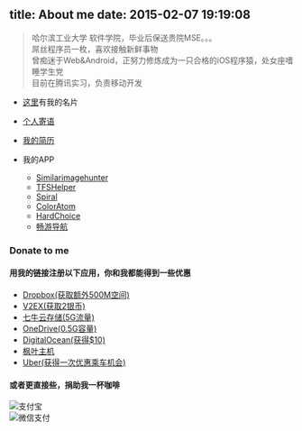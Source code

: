 title: About me
date: 2015-02-07 19:19:08
---
>哈尔滨工业大学 软件学院，毕业后保送贵院MSE。。。  
>屌丝程序员一枚，喜欢接触新鲜事物  
>曾痴迷于Web&Android，正努力修炼成为一只合格的iOS程序猿，处女座嗜睡学生党  
>目前在腾讯实习，负责移动开发

- [这里](http://about.me/yulingtianxia/)有我的名片  

- [个人寄语](http://yulingtianxia.com/about/aboutme.html)  
- [我的简历](http://resume.yulingtianxia.com)  
- 我的APP
	- [Similarimagehunter](http://similarimagehunter.yulingtianxia.com)
	- [TFSHelper](https://github.com/yulingtianxia/TFSHelper)
	- [Spiral](http://spiral.yulingtianxia.com)
	- [ColorAtom](http://coloratom.yulingtianxia.com)    
	- [HardChoice](http://hardchoice.yulingtianxia.com)
	- [畅游导航](http://changyou.yulingtianxia.com)  

### Donate to me
#### 用我的链接注册以下应用，你和我都能得到一些优惠  

- [Dropbox(获取额外500M空间)](https://db.tt/qpgWW1VU)
- [V2EX(获取2银币)](http://www.v2ex.com/?r=yulingtianxia)
- [七牛云存储(5G流量)](https://portal.qiniu.com/signup?code=3l9qmmes7kimq)
- [OneDrive(0.5G容量)](https://onedrive.live.com/?invref=71b98deb9fa7a559&invsrc=90)
- [DigitalOcean(获得$10)](https://www.digitalocean.com/?refcode=2c163841a4f4)
- [枫叶主机](https://www.fyzhuji.com/aff.php?aff=1139)
- [Uber(获得一次优惠乘车机会)](https://get.uber.com.cn/invite/ld7io)

#### 或者更直接些，捐助我一杯咖啡

![支付宝](http://yulingtianxia.com/resources/payme/alipay.jpg)  
![微信支付](http://yulingtianxia.com/resources/payme/wechatpay.jpg)

<script async src="//pagead2.googlesyndication.com/pagead/js/adsbygoogle.js"></script>
<!-- ad -->
<ins class="adsbygoogle"
     style="display:block"
     data-ad-client="ca-pub-4671213864485232"
     data-ad-slot="9486775501"
     data-ad-format="auto"></ins>
<script>
(adsbygoogle = window.adsbygoogle || []).push({});
</script>
